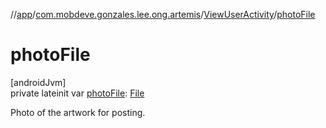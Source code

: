 //[app](../../../index.md)/[com.mobdeve.gonzales.lee.ong.artemis](../index.md)/[ViewUserActivity](index.md)/[photoFile](photo-file.md)

# photoFile

[androidJvm]\
private lateinit var [photoFile](photo-file.md): [File](https://developer.android.com/reference/kotlin/java/io/File.html)

Photo of the artwork for posting.
